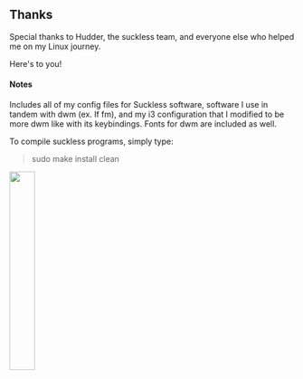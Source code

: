 ## Thanks

Special thanks to Hudder, the suckless team, and everyone else who helped me on my Linux journey.

Here's to you! 

#### Notes 
Includes all of my config files for Suckless software, software I use in tandem with dwm (ex. lf fm), and my i3 configuration that I modified to be more dwm like with its keybindings. Fonts for dwm are included as well. 

To compile suckless programs, simply type: 

> sudo make install clean

<img src="https://searingflesh.xyz/assets/suckless-repo/dwm.png" width=30%/> 
